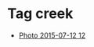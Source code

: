 <!--
title: Tag creek
date: 2020-06-28T14:56:50.439Z
tags:
-->
# Tag creek

 * [Photo 2015-07-12 12](123884671937.md)